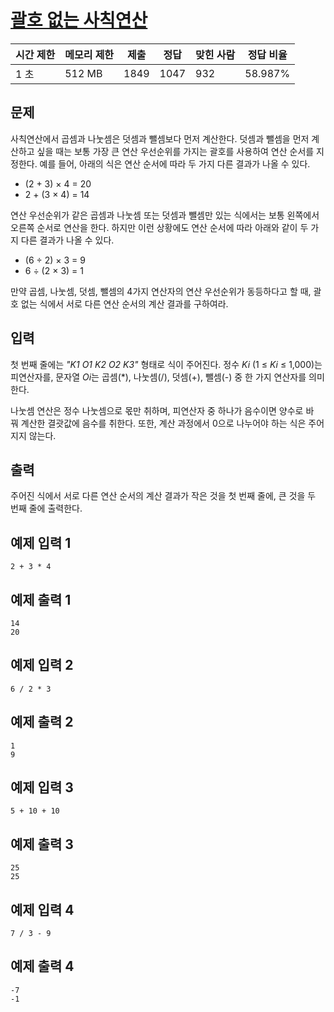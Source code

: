 # [괄호 없는 사칙연산](https://www.acmicpc.net/problem/16503)

| 시간 제한 | 메모리 제한 | 제출 | 정답 | 맞힌 사람 | 정답 비율 |
| --- | --- | --- | --- | --- | --- |
| 1 초 | 512 MB | 1849 | 1047 | 932 | 58.987% |

## 문제

사칙연산에서 곱셈과 나눗셈은 덧셈과 뺄셈보다 먼저 계산한다. 덧셈과 뺄셈을 먼저 계산하고 싶을 때는 보통 가장 큰 연산 우선순위를 가지는 괄호를 사용하여 연산 순서를 지정한다. 예를 들어, 아래의 식은 연산 순서에 따라 두 가지 다른 결과가 나올 수 있다.

- (2 + 3) × 4 = 20
- 2 + (3 × 4) = 14

연산 우선순위가 같은 곱셈과 나눗셈 또는 덧셈과 뺄셈만 있는 식에서는 보통 왼쪽에서 오른쪽 순서로 연산을 한다. 하지만 이런 상황에도 연산 순서에 따라 아래와 같이 두 가지 다른 결과가 나올 수 있다.

- (6 ÷ 2) × 3 = 9
- 6 ÷ (2 × 3) = 1

만약 곱셈, 나눗셈, 덧셈, 뺄셈의 4가지 연산자의 연산 우선순위가 동등하다고 할 때, 괄호 없는 식에서 서로 다른 연산 순서의 계산 결과를 구하여라.

## 입력

첫 번째 줄에는 *"K1 O1 K2 O2 K3"* 형태로 식이 주어진다. 정수 *Ki* (1 ≤ *Ki* ≤ 1,000)는 피연산자를, 문자열 *Oi*는 곱셈(*), 나눗셈(/), 덧셈(+), 뺄셈(-) 중 한 가지 연산자를 의미한다.

나눗셈 연산은 정수 나눗셈으로 몫만 취하며, 피연산자 중 하나가 음수이면 양수로 바꿔 계산한 결괏값에 음수를 취한다. 또한, 계산 과정에서 0으로 나누어야 하는 식은 주어지지 않는다.

## 출력

주어진 식에서 서로 다른 연산 순서의 계산 결과가 작은 것을 첫 번째 줄에, 큰 것을 두 번째 줄에 출력한다.

## 예제 입력 1

```
2 + 3 * 4

```

## 예제 출력 1

```
14
20

```

## 예제 입력 2

```
6 / 2 * 3

```

## 예제 출력 2

```
1
9

```

## 예제 입력 3

```
5 + 10 + 10

```

## 예제 출력 3

```
25
25

```

## 예제 입력 4

```
7 / 3 - 9

```

## 예제 출력 4

```
-7
-1
```
